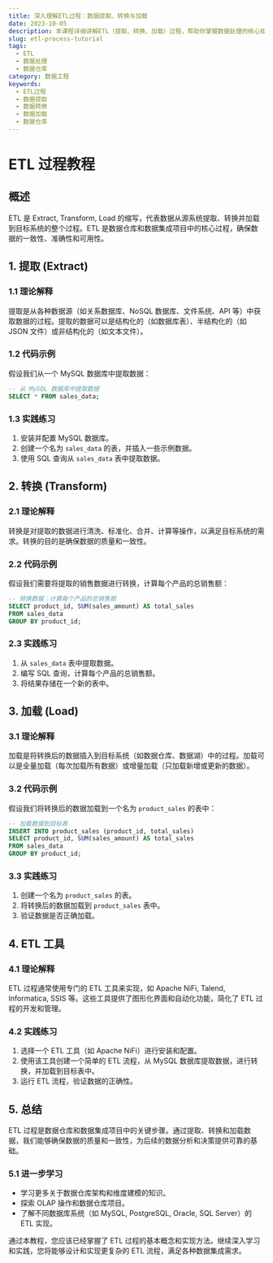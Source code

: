 ```yaml
---
title: 深入理解ETL过程：数据提取、转换与加载
date: 2023-10-05
description: 本课程详细讲解ETL（提取、转换、加载）过程，帮助你掌握数据处理的核心技术，从数据源到数据仓库的全流程。
slug: etl-process-tutorial
tags:
  - ETL
  - 数据处理
  - 数据仓库
category: 数据工程
keywords:
  - ETL过程
  - 数据提取
  - 数据转换
  - 数据加载
  - 数据仓库
---
```


# ETL 过程教程

## 概述

ETL 是 Extract, Transform, Load 的缩写，代表数据从源系统提取、转换并加载到目标系统的整个过程。ETL 是数据仓库和数据集成项目中的核心过程，确保数据的一致性、准确性和可用性。

## 1. 提取 (Extract)

### 1.1 理论解释

提取是从各种数据源（如关系数据库、NoSQL 数据库、文件系统、API 等）中获取数据的过程。提取的数据可以是结构化的（如数据库表）、半结构化的（如 JSON 文件）或非结构化的（如文本文件）。

### 1.2 代码示例

假设我们从一个 MySQL 数据库中提取数据：

```sql
-- 从 MySQL 数据库中提取数据
SELECT * FROM sales_data;
```

### 1.3 实践练习

1. 安装并配置 MySQL 数据库。
2. 创建一个名为 `sales_data` 的表，并插入一些示例数据。
3. 使用 SQL 查询从 `sales_data` 表中提取数据。

## 2. 转换 (Transform)

### 2.1 理论解释

转换是对提取的数据进行清洗、标准化、合并、计算等操作，以满足目标系统的需求。转换的目的是确保数据的质量和一致性。

### 2.2 代码示例

假设我们需要将提取的销售数据进行转换，计算每个产品的总销售额：

```sql
-- 转换数据：计算每个产品的总销售额
SELECT product_id, SUM(sales_amount) AS total_sales
FROM sales_data
GROUP BY product_id;
```

### 2.3 实践练习

1. 从 `sales_data` 表中提取数据。
2. 编写 SQL 查询，计算每个产品的总销售额。
3. 将结果存储在一个新的表中。

## 3. 加载 (Load)

### 3.1 理论解释

加载是将转换后的数据插入到目标系统（如数据仓库、数据湖）中的过程。加载可以是全量加载（每次加载所有数据）或增量加载（只加载新增或更新的数据）。

### 3.2 代码示例

假设我们将转换后的数据加载到一个名为 `product_sales` 的表中：

```sql
-- 加载数据到目标表
INSERT INTO product_sales (product_id, total_sales)
SELECT product_id, SUM(sales_amount) AS total_sales
FROM sales_data
GROUP BY product_id;
```

### 3.3 实践练习

1. 创建一个名为 `product_sales` 的表。
2. 将转换后的数据加载到 `product_sales` 表中。
3. 验证数据是否正确加载。

## 4. ETL 工具

### 4.1 理论解释

ETL 过程通常使用专门的 ETL 工具来实现，如 Apache NiFi, Talend, Informatica, SSIS 等。这些工具提供了图形化界面和自动化功能，简化了 ETL 过程的开发和管理。

### 4.2 实践练习

1. 选择一个 ETL 工具（如 Apache NiFi）进行安装和配置。
2. 使用该工具创建一个简单的 ETL 流程，从 MySQL 数据库提取数据，进行转换，并加载到目标表中。
3. 运行 ETL 流程，验证数据的正确性。

## 5. 总结

ETL 过程是数据仓库和数据集成项目中的关键步骤。通过提取、转换和加载数据，我们能够确保数据的质量和一致性，为后续的数据分析和决策提供可靠的基础。

### 5.1 进一步学习

- 学习更多关于数据仓库架构和维度建模的知识。
- 探索 OLAP 操作和数据仓库项目。
- 了解不同数据库系统（如 MySQL, PostgreSQL, Oracle, SQL Server）的 ETL 实现。

通过本教程，您应该已经掌握了 ETL 过程的基本概念和实现方法。继续深入学习和实践，您将能够设计和实现更复杂的 ETL 流程，满足各种数据集成需求。
